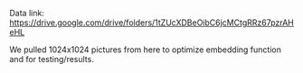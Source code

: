 Data link:
https://drive.google.com/drive/folders/1tZUcXDBeOibC6jcMCtgRRz67pzrAHeHL

We pulled 1024x1024 pictures from here to optimize embedding function and for testing/results.
